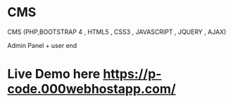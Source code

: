 # CMS
CMS (PHP,BOOTSTRAP 4 , HTML5 , CSS3 , JAVASCRIPT , JQUERY , AJAX)

Admin Panel + user end 
# Live Demo here https://p-code.000webhostapp.com/

